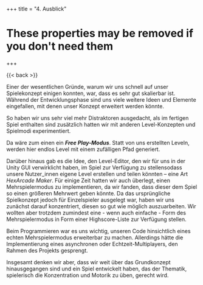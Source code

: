 +++
title = "4. Ausblick"

# These properties may be removed if you don't need them

+++

{{< back >}}

Einer der wesentlichen Gründe, warum wir uns schnell auf unser Spielekonzept einigen konnten, war, dass es sehr gut skalierbar ist. Während der Entwicklungsphase sind uns viele weitere Ideen und Elemente eingefallen, mit denen unser Konzept erweitert werden könnte.   

So haben wir uns sehr viel mehr Distraktoren ausgedacht, als im fertigen Spiel enthalten sind zusätzlich hatten wir mit anderen Level-Konzepten und Spielmodi experimentiert.   

Da wäre zum einen ein ***Free Play-Modus***. Statt von uns erstellten Leveln, werden hier endlos Level mit einem zufälligen Pfad generiert.

Darüber hinaus gab es die Idee, den Level-Editor, den wir für uns in der Unity GUI verwirklicht haben, im Spiel zur Verfügung zu stellensodass unsere Nutzer_innen eigene Level erstellen und teilen könnten – eine Art *HexArcade Maker*. Für einige Zeit hatten wir auch überlegt, einen Mehrspielermodus zu implementieren, da wir fanden, dass dieser dem Spiel so einen größeren Mehrwert geben könnte. Da das ursprüngliche Spielkonzept jedoch für Einzelspieler ausgelegt war, haben wir uns zunächst darauf konzentriert, diesen so gut wie möglich auszuarbeiten. Wir wollten aber trotzdem zumindest eine - wenn auch einfache - Form des Mehrspielermodus in Form einer Highscore-Liste zur Verfügung stellen.   

Beim Programmieren war es uns wichtig, unseren Code hinsichtlich eines echten Mehrspielermodus erweiterbar zu machen. Allerdings hätte die Implementierung eines asynchronen oder Echtzeit-Multiplayers, den Rahmen des Projekts gesprengt.   

Insgesamt denken wir aber, dass wir weit über das Grundkonzept hinausgegangen sind und ein Spiel entwickelt haben, das der Thematik, spielerisch die Konzentration und Motorik zu üben, gerecht wird. 